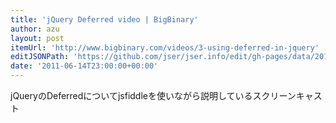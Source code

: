 ```yaml
---
title: 'jQuery Deferred video | BigBinary'
author: azu
layout: post
itemUrl: 'http://www.bigbinary.com/videos/3-using-deferred-in-jquery'
editJSONPath: 'https://github.com/jser/jser.info/edit/gh-pages/data/2011/06/index.json'
date: '2011-06-14T23:00:00+00:00'
---
```

jQueryのDeferredについてjsfiddleを使いながら説明しているスクリーンキャスト
